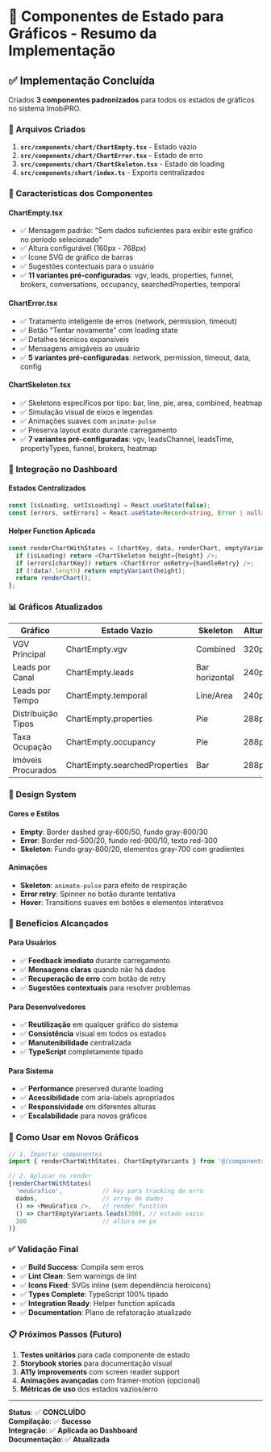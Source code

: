 # 🎯 Componentes de Estado para Gráficos - Resumo da Implementação

## ✅ Implementação Concluída

Criados **3 componentes padronizados** para todos os estados de gráficos no sistema ImobiPRO.

### 📄 Arquivos Criados

1. **`src/components/chart/ChartEmpty.tsx`** - Estado vazio
2. **`src/components/chart/ChartError.tsx`** - Estado de erro  
3. **`src/components/chart/ChartSkeleton.tsx`** - Estado de loading
4. **`src/components/chart/index.ts`** - Exports centralizados

### 🎨 Características dos Componentes

#### ChartEmpty.tsx
- ✅ Mensagem padrão: "Sem dados suficientes para exibir este gráfico no período selecionado"
- ✅ Altura configurável (160px - 768px)
- ✅ Ícone SVG de gráfico de barras
- ✅ Sugestões contextuais para o usuário
- ✅ **11 variantes pré-configuradas**: vgv, leads, properties, funnel, brokers, conversations, occupancy, searchedProperties, temporal

#### ChartError.tsx
- ✅ Tratamento inteligente de erros (network, permission, timeout)
- ✅ Botão "Tentar novamente" com loading state
- ✅ Detalhes técnicos expansíveis
- ✅ Mensagens amigáveis ao usuário
- ✅ **5 variantes pré-configuradas**: network, permission, timeout, data, config

#### ChartSkeleton.tsx
- ✅ Skeletons específicos por tipo: bar, line, pie, area, combined, heatmap
- ✅ Simulação visual de eixos e legendas
- ✅ Animações suaves com `animate-pulse`
- ✅ Preserva layout exato durante carregamento
- ✅ **7 variantes pré-configuradas**: vgv, leadsChannel, leadsTime, propertyTypes, funnel, brokers, heatmap

### 🔧 Integração no Dashboard

#### Estados Centralizados
```typescript
const [isLoading, setIsLoading] = React.useState(false);
const [errors, setErrors] = React.useState<Record<string, Error | null>>({});
```

#### Helper Function Aplicada
```typescript
const renderChartWithStates = (chartKey, data, renderChart, emptyVariant, height) => {
  if (isLoading) return <ChartSkeleton height={height} />;
  if (errors[chartKey]) return <ChartError onRetry={handleRetry} />;
  if (!data?.length) return emptyVariant(height);
  return renderChart();
};
```

### 📊 Gráficos Atualizados

| Gráfico | Estado Vazio | Skeleton | Altura | Status |
|---------|-------------|----------|--------|--------|
| VGV Principal | ChartEmpty.vgv | Combined | 320px | ✅ |
| Leads por Canal | ChartEmpty.leads | Bar horizontal | 240px | ✅ |
| Leads por Tempo | ChartEmpty.temporal | Line/Area | 240px | ✅ |
| Distribuição Tipos | ChartEmpty.properties | Pie | 288px | ✅ |
| Taxa Ocupação | ChartEmpty.occupancy | Pie | 288px | ✅ |
| Imóveis Procurados | ChartEmpty.searchedProperties | Bar | 288px | ✅ |

### 🎯 Design System

#### Cores e Estilos
- **Empty**: Border dashed gray-600/50, fundo gray-800/30
- **Error**: Border red-500/20, fundo red-900/10, texto red-300
- **Skeleton**: Fundo gray-800/20, elementos gray-700 com gradientes

#### Animações
- **Skeleton**: `animate-pulse` para efeito de respiração
- **Error retry**: Spinner no botão durante tentativa
- **Hover**: Transitions suaves em botões e elementos interativos

### 🚀 Benefícios Alcançados

#### Para Usuários
- ✅ **Feedback imediato** durante carregamento
- ✅ **Mensagens claras** quando não há dados
- ✅ **Recuperação de erro** com botão de retry
- ✅ **Sugestões contextuais** para resolver problemas

#### Para Desenvolvedores  
- ✅ **Reutilização** em qualquer gráfico do sistema
- ✅ **Consistência** visual em todos os estados
- ✅ **Manutenibilidade** centralizada
- ✅ **TypeScript** completamente tipado

#### Para Sistema
- ✅ **Performance** preserved durante loading
- ✅ **Acessibilidade** com aria-labels apropriados
- ✅ **Responsividade** em diferentes alturas
- ✅ **Escalabilidade** para novos gráficos

### 🔄 Como Usar em Novos Gráficos

```typescript
// 1. Importar componentes
import { renderChartWithStates, ChartEmptyVariants } from '@/components/chart';

// 2. Aplicar no render
{renderChartWithStates(
  'meuGrafico',           // key para tracking de erro
  dados,                  // array de dados
  () => <MeuGrafico />,   // render function
  () => ChartEmptyVariants.leads(300), // estado vazio
  300                     // altura em px
)}
```

### ✅ Validação Final

- ✅ **Build Success**: Compila sem erros
- ✅ **Lint Clean**: Sem warnings de lint
- ✅ **Icons Fixed**: SVGs inline (sem dependência heroicons)
- ✅ **Types Complete**: TypeScript 100% tipado
- ✅ **Integration Ready**: Helper function aplicada
- ✅ **Documentation**: Plano de refatoração atualizado

### 📋 Próximos Passos (Futuro)

1. **Testes unitários** para cada componente de estado
2. **Storybook stories** para documentação visual
3. **A11y improvements** com screen reader support
4. **Animações avançadas** com framer-motion (opcional)
5. **Métricas de uso** dos estados vazios/erro

---

**Status**: ✅ **CONCLUÍDO**  
**Compilação**: ✅ **Sucesso**  
**Integração**: ✅ **Aplicada ao Dashboard**  
**Documentação**: ✅ **Atualizada**
